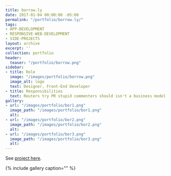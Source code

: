 ```yaml
---
title: borrow.ly
date: 2017-01-04 00:00:00 -05:00
permalink: "/portfolio/borrow.ly/"
tags:
- APP-DEVELOPMENT
- RESPONSIVE-WEB-DEVELOPMENT
- SIDE-PROJECTS
layout: archive
excerpt: ''
collection: portfolio
header:
  teaser: "/portfolio/borrow.png"
sidebar:
- title: Role
  image: "/images/portfolio/borrow.png"
  image_alt: logo
  text: Designer, Front-End Developer
- title: Responsibilities
  text: Reuters try PR stupid commenters should isn't a business model
gallery:
- url: "/images/portfolio/bor1.png"
  image_path: "/images/portfolio/bor1.png"
  alt: 
- url: "/images/portfolio/bor2.png"
  image_path: "/images/portfolio/bor2.png"
  alt: 
- url: "/images/portfolio/bor3.png"
  image_path: "/images/portfolio/bor3.png"
  alt: 
---
```


See [project here](https://twitter.com/borrowly?lang=en).

{% include gallery caption="" %}
